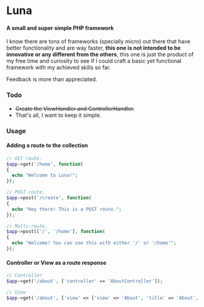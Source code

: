 # Luna
#### A small and super simple PHP framework
I know there are tons of frameworks (specially micro) out there that have better functionality and are way faster, **this one is not intended to be innovative or any different from the others**, this one is just the product of my free time and curiosity to see if I could craft a basic yet functional framework with my achieved skills so far.

Feedback is more than appreciated.

### Todo
- ~~Create the ViewHandler and ControllerHandler.~~
- That's all, I want to keep it simple.

### Usage
#### Adding a route to the collection
```php
// GET route.
$app->get('/home', function(
{
  echo "Welcome to Luna!";
});
```

```php
// POST route.
$app->post('/create', function(
{
  echo "Hey there! This is a POST route.";
});
```

```php
// Multi-route.
$app->post(['/', '/home'], function(
{
  echo "Welcome! You can see this with either '/' or '/home'";
});
```

#### Controller or View as a route response
```php
// Controller
$app->get('/about', ['controller' => 'AboutController']);

// View
$app->get('/about', ['view' => ['view' => 'About', 'title' => 'About', 'data' => ['email' => 'me@example.com']]]);
```

